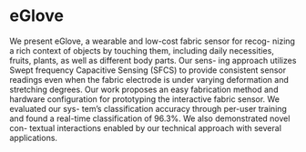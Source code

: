 # eGlove
We present eGlove, a wearable and low-cost fabric sensor for recog- nizing a rich context of objects by touching them, including daily necessities, fruits, plants, as well as different body parts. Our sens- ing approach utilizes Swept frequency Capacitive Sensing (SFCS) to provide consistent sensor readings even when the fabric electrode is under varying deformation and stretching degrees. Our work proposes an easy fabrication method and hardware configuration for prototyping the interactive fabric sensor. We evaluated our sys- tem’s classification accuracy through per-user training and found a real-time classification of 96.3%. We also demonstrated novel con- textual interactions enabled by our technical approach with several applications.
